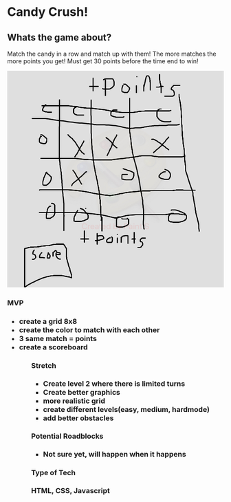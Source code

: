 # Candy Crush!

<h2>Whats the game about?</h2>

Match the candy in a row and match up with them! 
The more matches the more points you get! 
Must get 30 points before the time end to win!

![Wireframe](./img/candycrush.jpg)

<h3>MVP<h3>

<ul>
<li>create a grid 8x8</li>
<li> create the color to match with each other</li>
<li>3 same match = points</li>
<li>create a scoreboard</li>
<ul>

<h4>Stretch</h4>
<ul>
<li>Create level 2 where there is limited turns</li>
<li>Create better graphics</li>
<li>more realistic grid</li>
<li>create different levels(easy, medium, hardmode)</li>
  <li> add better obstacles</li>
</ul>

<h4> Potential Roadblocks</h4>
  <ul>
    <li>Not sure yet, will happen when it happens</li>
  </ul>


<h4>Type of Tech</h4>
HTML, CSS, Javascript
  